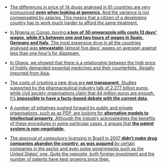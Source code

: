
* [The differences in price of 14 drugs analysed in 61 countries are very pronounced **even when looking at generics**. And the variance is not compensated by salaries. This means that a citizen of a developing country has to work much harder to afford the same treatment.](http://medicamentalia.org/en/prices/ "Prices - Medicamentalia")

* [In Nigeria or Congo, buying **a box of 30 omeprazole pills costs 13 days' wages, while it’s between one and two hours of wages in Spain, Germany and Italy**. The most expensive drug in all the countries analysed was **simvastatin** (almost five days' wages on average) against less than one hour’s for diazepam.](http://medicamentalia.org/en/prices/#viz "Prices - Medicamentalia")

* [In Ghana, we showed that there is a relationship between the high price of highly demanded essential medicines and their counterfeits, illegally imported from Asia.](http://medicamentalia.org/en/counterfeits/ "Counterfeits - Medicamentalia")

* [The costs of creating a new drug are **not transparent**. Studies supported by the pharmaceutical industry talk of 2.277 billion euros, while civil society organisations claim that 44 million euros are enough. It’s **impossible to have a facts-based debate with the current data**.](http://medicamentalia.org/en/patents/#the-cost-of-developing-a-new-drug "Patents - Medicamentalia")

* [A number of initiatives pushed forward by public and private organisations, such as as PDP, are looking for **alternative models to intellectual property**. Although the industry acknowledges the benefits of these procedures in some particular cases, it argues that **the patent system is non-negotiable**.](http://medicamentalia.org/en/patents/#alternatives "Patents - Medicamentalia")

* [The approval of compulsory licensing in Brazil in 2007 **didn’t make drug companies abandon the country, as was augured** by certain companies in the sector and even some governments such as the United States' one. Quite the opposite, both foreign investment and the number of patents have kept growing since then.](http://medicamentalia.org/en/compulsory-license/ "Compulsory License - Medicamentalia")